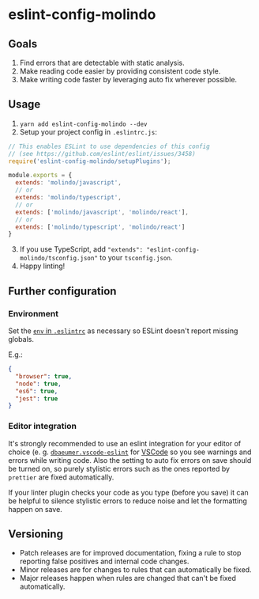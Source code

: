 # eslint-config-molindo

## Goals

1. Find errors that are detectable with static analysis.
2. Make reading code easier by providing consistent code style.
3. Make writing code faster by leveraging auto fix wherever possible.

## Usage

1. `yarn add eslint-config-molindo --dev`
2. Setup your project config in `.eslintrc.js`:

```js
// This enables ESLint to use dependencies of this config
// (see https://github.com/eslint/eslint/issues/3458)
require('eslint-config-molindo/setupPlugins');

module.exports = {
  extends: 'molindo/javascript',
  // or
  extends: 'molindo/typescript',
  // or
  extends: ['molindo/javascript', 'molindo/react'],
  // or
  extends: ['molindo/typescript', 'molindo/react']
}
```

3. If you use TypeScript, add `"extends": "eslint-config-molindo/tsconfig.json"` to your `tsconfig.json`.
4. Happy linting!

## Further configuration

### Environment

Set the [`env` in `.eslintrc`](https://eslint.org/docs/user-guide/configuring#specifying-environments) as necessary so ESLint doesn't report missing globals.
 
E.g.:

```json
{
  "browser": true,
  "node": true,
  "es6": true,
  "jest": true
}
```

### Editor integration

It's strongly recommended to use an eslint integration for your editor of choice (e. g. [`dbaeumer.vscode-eslint`](https://marketplace.visualstudio.com/items?itemName=dbaeumer.vscode-eslint) for [VSCode](https://code.visualstudio.com/) so you see warnings and errors while writing code. Also the setting to auto fix errors on save should be turned on, so purely stylistic errors such as the ones reported by `prettier` are fixed automatically.

If your linter plugin checks your code as you type (before you save) it can be helpful to silence stylistic errors to reduce noise and let the formatting happen on save.

## Versioning

 - Patch releases are for improved documentation, fixing a rule to stop reporting false positives and internal code changes.
 - Minor releases are for changes to rules that can automatically be fixed.
 - Major releases happen when rules are changed that can't be fixed automatically.

